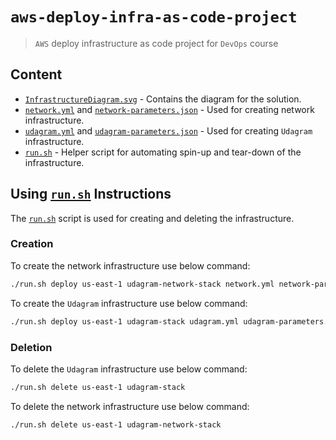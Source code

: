 # `aws-deploy-infra-as-code-project`

> `AWS` deploy infrastructure as code project for `DevOps` course

## Content

- [`InfrastructureDiagram.svg`](InfrastructureDiagram.svg) - Contains the diagram for the solution.
- [`network.yml`](network.yml) and [`network-parameters.json`](network-parameters.json) - Used for creating network infrastructure.
- [`udagram.yml`](udagram.yml) and [`udagram-parameters.json`](udagram-parameters.json) - Used for creating `Udagram` infrastructure.
- [`run.sh`](run.sh) - Helper script for automating spin-up and tear-down of the infrastructure.

## Using [`run.sh`](run.sh) Instructions

The [`run.sh`](run.sh) script is used for creating and deleting the infrastructure.

### Creation

To create the network infrastructure use below command:

```sh
./run.sh deploy us-east-1 udagram-network-stack network.yml network-parameters.json
```

To create the `Udagram` infrastructure use below command:

```sh
./run.sh deploy us-east-1 udagram-stack udagram.yml udagram-parameters.json
```

### Deletion

To delete the `Udagram` infrastructure use below command:

```sh
./run.sh delete us-east-1 udagram-stack
```

To delete the network infrastructure use below command:

```sh
./run.sh delete us-east-1 udagram-network-stack
```
